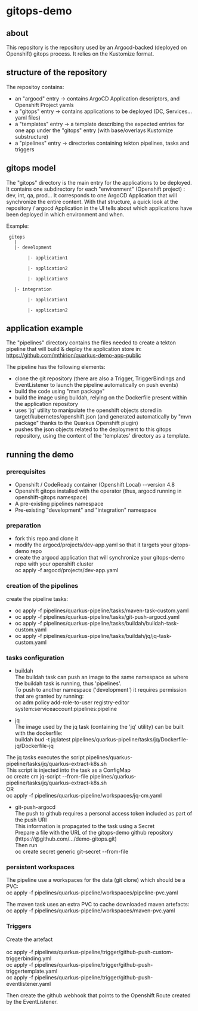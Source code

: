 # gitops-demo

## about
This repository is the repository used by an Argocd-backed (deployed on Openshift) gitops process.
It relies on the Kustomize format.

## structure of the repository
The repositoy contains:
- an "argocd" entry      -> contains ArgoCD Application descriptors, and Openshift Project yamls
- a "gitops" entry       -> contains applications to be deployed (DC, Services... yaml files) 
- a "templates" entry    -> a template describing the expected entries for one app under the "gitops" entry (with base/overlays Kustomize substructure)
- a "pipelines" entry    -> directories containing tekton pipelines, tasks and triggers

## gitops model
The "gitops" directory is the main entry for the applications to be deployed.
It contains one subdirectory for each "environment" (Openshift project) : dev, int, qa, prod...
It corresponds to one ArgoCD Application that will synchronize the entire content.
With that structure, a quick look at the repository / argocd Application in the UI tells about which applications have been deployed in which environment and when.

Example:

     gitops
       |
       |- development
    
            |- application1
        
            |- application2
        
            |- application3
        
       |- integration
    
            |- application1
        
            |- application2
        

## application example
The "pipelines" directory contains the files needed to create a tekton pipeline that will build & deploy the application store in: <br/>
https://github.com/mthirion/quarkus-demo-app-public

The pipeline has the following elements:<br/>
- clone the git repository (there are also a Trigger, TriggerBindings and EventListener to launch the pipeline automatically on push events)
- build the code using "mvn package"
- build the image using buildah, relying on the Dockerfile present within the application repository
- uses 'jq' utility to manipulate the openshift objects stored in target/kubernetes/openshift.json (and generated automatically by "mvn package" thanks to the Quarkus Openshift plugin)
- pushes the json objects related to the deployment to this gitops repository, using the content of the 'templates' directory as a template.

## running the demo

### prerequisites
- Openshift / CodeReady container (Openshift Local) --version 4.8
- Openshift gitops installed with the operator (thus, argocd running in openshift-gitops namespace)
- A pre-existing pipelines namespace
- Pre-existing "development" and "integration" namespace

### preparation
- fork this repo and clone it
- modify the argocd/projects/dev-app.yaml so that it targets your gitops-demo repo
- create the argocd application that will synchronize your gitops-demo repo with your openshift cluster <br/>
  oc apply -f argocd/projects/dev-app.yaml
  
### creation of the pipelines
create the pipeline tasks: <br/>
- oc apply -f pipelines/quarkus-pipeline/tasks/maven-task-custom.yaml 
- oc apply -f pipelines/quarkus-pipeline/tasks/git-push-argocd.yaml
- oc apply -f pipelines/quarkus-pipeline/tasks/buildah/buildah-task-custom.yaml
- oc apply -f pipelines/quarkus-pipeline/tasks/buildah/jq/jq-task-custom.yaml 

### tasks configuration
- buildah <br/>
The buildah task can push an image to the same namespace as where the buildah task is running, thus 'pipelines'. <br/>
To push to another namespace ('development') it requires permission that are granted by running: <br/>
oc adm policy add-role-to-user registry-editor system:serviceaccount:pipelines:pipeline 

- jq <br/>
The image used by the jq task (containing the 'jq' utility) can be built with the dockerfile: <br/>
buildah bud -t jq:latest pipelines/quarkus-pipeline/tasks/jq/Dockerfile-jq/Dockerfile-jq

The jq tasks executes the script pipelines/quarkus-pipeline/tasks/jq/quarkus-extract-k8s.sh <br/>
This script is injected into the task as a ConfigMap <br/>
oc create cm jq-script --from-file pipelines/quarkus-pipeline/tasks/jq/quarkus-extract-k8s.sh <br/>
OR <br/>
oc apply -f pipelines/quarkus-pipeline/workspaces/jq-cm.yaml

- git-push-argocd <br/>
The push to github requires a personal access token included as part of the push URI <br/>
This information is propagated to the task using a Secret <br/>
Prepare a file with the URL of the gitops-demo github repository (https://<pat>@github.com/.../demo-gitops.git) <br/>
Then run <br/>
oc create secret generic git-secret --from-file <filename>

### persistent workspaces
The pipeline use a workspaces for the data (git clone) which should be a PVC: <br/>
oc apply -f pipelines/quarkus-pipeline/workspaces/pipeline-pvc.yaml

The maven task uses an extra PVC to cache downloaded maven artefacts: <br/>
oc apply -f pipelines/quarkus-pipeline/workspaces/maven-pvc.yaml

### Triggers
Create the artefact <br/>     
oc apply -f pipelines/quarkus-pipeline/trigger/github-push-custom-triggerbinding.yml <br/>
oc apply -f pipelines/quarkus-pipeline/trigger/github-push-triggertemplate.yaml <br/>
oc apply -f pipelines/quarkus-pipeline/trigger/github-push-eventlistener.yaml <br/>
     
Then create the github webhook that points to the Openshift Route created by the EventListener.
     
     
     
